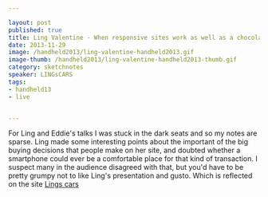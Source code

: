 ```yaml
---

layout: post
published: true
title: Ling Valentine - When responsive sites work as well as a chocolate iPhone
date: 2013-11-29
image: /handheld2013/ling-valentine-handheld2013.gif
image-thumb: /handheld2013/ling-valentine-handheld2013-thumb.gif
category: sketchnotes
speaker: LINGsCARS
tags:
- handheld13
- live


---
```



For Ling and Eddie's talks I was stuck in the dark seats and so my notes are sparse. Ling made some interesting points about the important of the big buying decisions that people make on her site, and doubted whether a smartphone could ever be a comfortable place for that kind of transaction. I suspect many in the audience disagreed with that, but you'd have to be pretty grumpy not to like Ling's presentation and gusto. Which is reflected on the site <a href="http://www.lingscars.com/">Lings cars</a>
